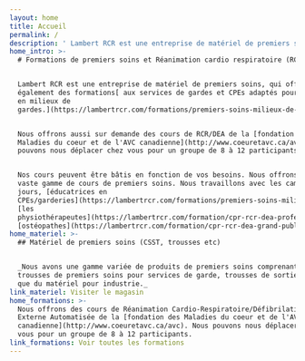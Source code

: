 ```yaml
---
layout: home
title: Accueil
permalink: /
description: ' Lambert RCR est une entreprise de matériel de premiers soins, qui offre également des formations aux services de gardes et CPEs adaptés pour les gens en milieux de gardes.'
home_intro: >-
  # Formations de premiers soins et Réanimation cardio respiratoire (RCR/DEA)


  Lambert RCR est une entreprise de matériel de premiers soins, qui offre
  également des formations[ aux services de gardes et CPEs adaptés pour les gens
  en milieux de
  gardes.](https://lambertrcr.com/formations/premiers-soins-milieux-de-garde-cours-de-base)


  Nous offrons aussi sur demande des cours de RCR/DEA de la [fondation des
  Maladies du coeur et de l'AVC canadienne](http://www.coeuretavc.ca/avc). Nous
  pouvons nous déplacer chez vous pour un groupe de 8 à 12 participants.


  Nos cours peuvent être bâtis en fonction de vos besoins. Nous offrons une
  vaste gamme de cours de premiers soins. Nous travaillons avec les camps de
  jours, [éducatrices en
  CPEs/garderies](https://lambertrcr.com/formations/premiers-soins-milieux-de-garde-cours-de-base),
  [les
  physiothérapeutes](https://lambertrcr.com/formation/cpr-rcr-dea-professionnel-de-la-sant%C3%A9),
  [ostéopathes](https://lambertrcr.com/formation/cpr-rcr-dea-grand-public) etc.
home_materiel: >-
  ## Matériel de premiers soins (CSST, trousses etc)


  _Nous avons une gamme variée de produits de premiers soins comprenant des
  trousses de premiers soins pour services de garde, trousses de sorties ainsi
  que du matériel pour industrie._
link_materiel: Visiter le magasin
home_formations: >-
  Nous offrons des cours de Réanimation Cardio-Respiratoire/Défibrilation
  Externe Automatisée de la [fondation des Maladies du coeur et de l'AVC
  canadienne](http://www.coeuretavc.ca/avc). Nous pouvons nous déplacer chez
  vous pour un groupe de 8 à 12 participants.
link_formations: Voir toutes les formations
---
```


